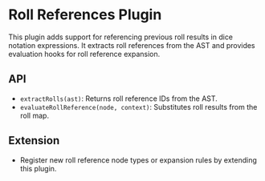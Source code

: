 # Roll References Plugin

This plugin adds support for referencing previous roll results in dice notation expressions. It extracts roll references from the AST and provides evaluation hooks for roll reference expansion.

## API
- `extractRolls(ast)`: Returns roll reference IDs from the AST.
- `evaluateRollReference(node, context)`: Substitutes roll results from the roll map.

## Extension
- Register new roll reference node types or expansion rules by extending this plugin. 